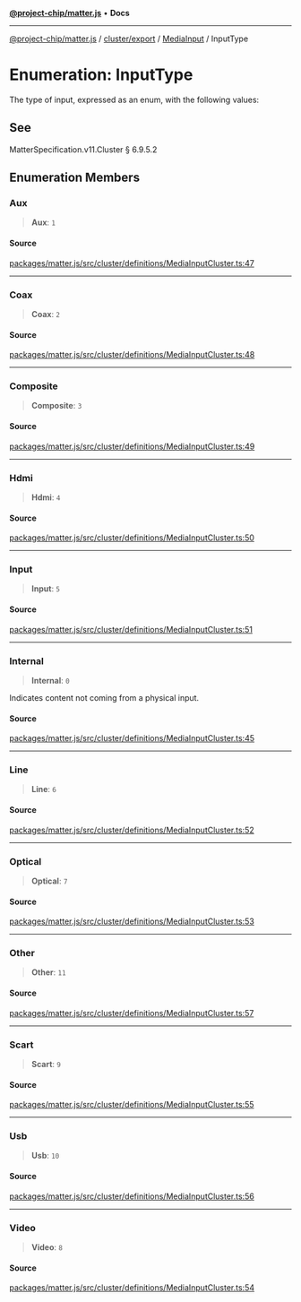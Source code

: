 [**@project-chip/matter.js**](../../../../../README.md) • **Docs**

***

[@project-chip/matter.js](../../../../../modules.md) / [cluster/export](../../../README.md) / [MediaInput](../README.md) / InputType

# Enumeration: InputType

The type of input, expressed as an enum, with the following values:

## See

MatterSpecification.v11.Cluster § 6.9.5.2

## Enumeration Members

### Aux

> **Aux**: `1`

#### Source

[packages/matter.js/src/cluster/definitions/MediaInputCluster.ts:47](https://github.com/project-chip/matter.js/blob/7a8cbb56b87d4ccf34bec5a9a95ab40a1711324f/packages/matter.js/src/cluster/definitions/MediaInputCluster.ts#L47)

***

### Coax

> **Coax**: `2`

#### Source

[packages/matter.js/src/cluster/definitions/MediaInputCluster.ts:48](https://github.com/project-chip/matter.js/blob/7a8cbb56b87d4ccf34bec5a9a95ab40a1711324f/packages/matter.js/src/cluster/definitions/MediaInputCluster.ts#L48)

***

### Composite

> **Composite**: `3`

#### Source

[packages/matter.js/src/cluster/definitions/MediaInputCluster.ts:49](https://github.com/project-chip/matter.js/blob/7a8cbb56b87d4ccf34bec5a9a95ab40a1711324f/packages/matter.js/src/cluster/definitions/MediaInputCluster.ts#L49)

***

### Hdmi

> **Hdmi**: `4`

#### Source

[packages/matter.js/src/cluster/definitions/MediaInputCluster.ts:50](https://github.com/project-chip/matter.js/blob/7a8cbb56b87d4ccf34bec5a9a95ab40a1711324f/packages/matter.js/src/cluster/definitions/MediaInputCluster.ts#L50)

***

### Input

> **Input**: `5`

#### Source

[packages/matter.js/src/cluster/definitions/MediaInputCluster.ts:51](https://github.com/project-chip/matter.js/blob/7a8cbb56b87d4ccf34bec5a9a95ab40a1711324f/packages/matter.js/src/cluster/definitions/MediaInputCluster.ts#L51)

***

### Internal

> **Internal**: `0`

Indicates content not coming from a physical input.

#### Source

[packages/matter.js/src/cluster/definitions/MediaInputCluster.ts:45](https://github.com/project-chip/matter.js/blob/7a8cbb56b87d4ccf34bec5a9a95ab40a1711324f/packages/matter.js/src/cluster/definitions/MediaInputCluster.ts#L45)

***

### Line

> **Line**: `6`

#### Source

[packages/matter.js/src/cluster/definitions/MediaInputCluster.ts:52](https://github.com/project-chip/matter.js/blob/7a8cbb56b87d4ccf34bec5a9a95ab40a1711324f/packages/matter.js/src/cluster/definitions/MediaInputCluster.ts#L52)

***

### Optical

> **Optical**: `7`

#### Source

[packages/matter.js/src/cluster/definitions/MediaInputCluster.ts:53](https://github.com/project-chip/matter.js/blob/7a8cbb56b87d4ccf34bec5a9a95ab40a1711324f/packages/matter.js/src/cluster/definitions/MediaInputCluster.ts#L53)

***

### Other

> **Other**: `11`

#### Source

[packages/matter.js/src/cluster/definitions/MediaInputCluster.ts:57](https://github.com/project-chip/matter.js/blob/7a8cbb56b87d4ccf34bec5a9a95ab40a1711324f/packages/matter.js/src/cluster/definitions/MediaInputCluster.ts#L57)

***

### Scart

> **Scart**: `9`

#### Source

[packages/matter.js/src/cluster/definitions/MediaInputCluster.ts:55](https://github.com/project-chip/matter.js/blob/7a8cbb56b87d4ccf34bec5a9a95ab40a1711324f/packages/matter.js/src/cluster/definitions/MediaInputCluster.ts#L55)

***

### Usb

> **Usb**: `10`

#### Source

[packages/matter.js/src/cluster/definitions/MediaInputCluster.ts:56](https://github.com/project-chip/matter.js/blob/7a8cbb56b87d4ccf34bec5a9a95ab40a1711324f/packages/matter.js/src/cluster/definitions/MediaInputCluster.ts#L56)

***

### Video

> **Video**: `8`

#### Source

[packages/matter.js/src/cluster/definitions/MediaInputCluster.ts:54](https://github.com/project-chip/matter.js/blob/7a8cbb56b87d4ccf34bec5a9a95ab40a1711324f/packages/matter.js/src/cluster/definitions/MediaInputCluster.ts#L54)
